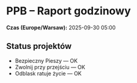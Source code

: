 # PPB – Raport godzinowy
**Czas (Europe/Warsaw):** 2025-09-30 05:00

## Status projektów
- Bezpieczny Pieszy — OK
- Zwolnij przy przejściu — OK
- Odblask ratuje życie — OK

